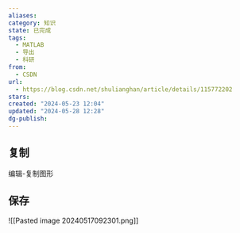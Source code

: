 ```yaml
---
aliases: 
category: 知识
state: 已完成
tags:
  - MATLAB
  - 导出
  - 科研
from:
  - CSDN
url:
  - https://blog.csdn.net/shulianghan/article/details/115772202
stars: 
created: "2024-05-23 12:04"
updated: "2024-05-28 12:28"
dg-publish: 
---
```

## 复制
编辑-复制图形
## 保存
![[Pasted image 20240517092301.png]]
